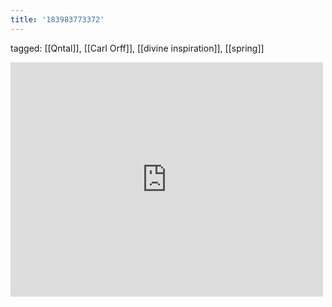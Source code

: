 ```yaml
---
title: '183983773372'
---
```

tagged: [[Qntal]], [[Carl Orff]], [[divine inspiration]], [[spring]]
<iframe allow="accelerometer; autoplay; clipboard-write; encrypted-media; gyroscope; picture-in-picture" allowfullscreen="" frameborder="0" height="375" id="youtube_iframe" src="https://www.youtube.com/embed/BaQ3W3kzA5k?feature=oembed&amp;enablejsapi=1&amp;origin=https://safe.txmblr.com&amp;wmode=opaque" width="500"></iframe>